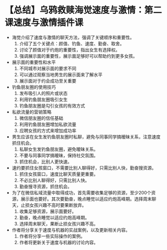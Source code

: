 # 【总结】乌鸦救赎海觉速度与激情：第二课速度与激情插件课

-   海觉介绍了速度与激情的聊天方法，强调了关键顺序和重要性。
    1.  介绍了五个关键点：颜值、钓鱼、速度、勤奋、取舍。
    2.  讨论了颜值对于约炮的重要性，指出女生有选择权。
    3.  强调展示面的重要性，展示面足够好可以帮助约到更多女孩。
-   展示面的重要性和水平
    1.  不同城市对展示面的要求不同
    2.  可以通过观察当地男生的展示面来了解水平
    3.  展示面对于约会成功至关重要
-   钓鱼朋友圈的使用技巧
    1.  发布吸引人的照片或状态
    2.  利用钓鱼朋友圈吸引女生
    3.  钓鱼朋友圈是勾引女孩的有效方式
-   私欲流量的营销策略
    1.  微信朋友圈的信任基础
    2.  利用钓鱼朋友圈增加私欲流量
    3.  应聘女孩的方式来增加成功率
-   男生应该在女生发钓鱼朋友圈时私聊，避免与同事同学搞暧昧关系，注意速度抓住机会。
    1.  私聊女生发钓鱼朋友圈，避免暧昧关系。
    2.  不要与同事同学搞暧昧，保持社交氛围。
    3.  抓住机会，比别人更快速。
-   速约要抓住女孩窗口，不需要比别人聊得好，只需比别人快，勤奋搜资源。
    1.  抓住女孩窗口，速度比聊天质量更重要。
    2.  不必比别人聊得好，只需比别人快。
    3.  勤奋搜寻资源，抓住机会。
-   为了在微信私域流量中取得成功，首先需要收集足够的资源，至少200个资源，展示面也要好。其次要勤奋，晚点睡觉以适应约炮高峰期。选择周末聊天，止损女孩兴趣不高时要果断放弃。
    1.  收集足够资源，展示面要好。
    2.  勤奋，晚点睡觉以适应约炮高峰期。
    3.  选择周末聊天，果断止损女孩兴趣不高。
-   作者将分享关于速度与机器的实战案例，以及更新相关内容。
    1.  作者将分享一些实际操作的案例。
    2.  作者将更新关于速度与机器的讨论内容。